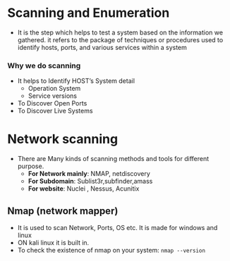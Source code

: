 # Scanning and Enumeration
- It is the step which helps to test a system based on the information we gathered. it refers to the package of techniques or procedures used to identify hosts, ports, and various services within a system
### Why we do scanning
- It helps to Identify HOST’s System detail
    - Operation System
    - Service versions
- To Discover Open Ports
- To Discover Live Systems

# Network scanning
- There are Many kinds of scanning methods and tools for different purpose.
    - **For Network mainly**: NMAP, netdiscovery
    - **For Subdomain**: Sublist3r,subfinder,amass
    - **For website**: Nuclei , Nessus, Acunitix
## Nmap (network mapper)
- It is used to scan Network, Ports, OS etc. It is made for windows and linux
- ON kali linux it is built in.
- To check the existence of nmap on your system: `nmap --version` 
